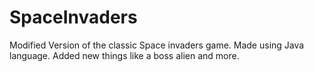 # SpaceInvaders

Modified Version of the classic Space invaders game. Made using Java language. Added new things like a boss alien and more.
